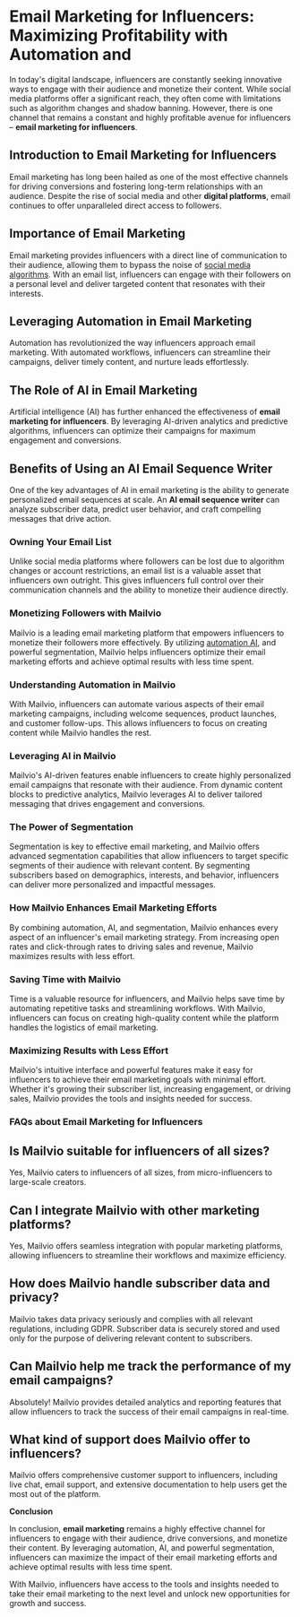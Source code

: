 # Email Marketing for Influencers: Maximizing Profitability with Automation and 

In today's digital landscape, influencers are constantly seeking innovative ways to engage with their audience and monetize their content. While social media platforms offer a significant reach, they often come with limitations such as algorithm changes and shadow banning. However, there is one channel that remains a constant and highly profitable avenue for influencers – **email marketing for influencers**.

## Introduction to Email Marketing for Influencers

Email marketing has long been hailed as one of the most effective channels for driving conversions and fostering long-term relationships with an audience. Despite the rise of social media and other **digital platforms**, email continues to offer unparalleled direct access to followers.

## Importance of Email Marketing

Email marketing provides influencers with a direct line of communication to their audience, allowing them to bypass the noise of [social media algorithms](https://mailvio.com/). With an email list, influencers can engage with their followers on a personal level and deliver targeted content that resonates with their interests.

## Leveraging Automation in Email Marketing

Automation has revolutionized the way influencers approach email marketing. With automated workflows, influencers can streamline their campaigns, deliver timely content, and nurture leads effortlessly.

## The Role of AI in Email Marketing

Artificial intelligence (AI) has further enhanced the effectiveness of **email marketing for influencers**. By leveraging AI-driven analytics and predictive algorithms, influencers can optimize their campaigns for maximum engagement and conversions.

## Benefits of Using an AI Email Sequence Writer

One of the key advantages of AI in email marketing is the ability to generate personalized email sequences at scale. An **AI email sequence writer** can analyze subscriber data, predict user behavior, and craft compelling messages that drive action.

### Owning Your Email List

Unlike social media platforms where followers can be lost due to algorithm changes or account restrictions, an email list is a valuable asset that influencers own outright. This gives influencers full control over their communication channels and the ability to monetize their audience directly.

### Monetizing Followers with Mailvio

Mailvio is a leading email marketing platform that empowers influencers to monetize their followers more effectively. By utilizing [automation AI](https://mailvio.com/), and powerful segmentation, Mailvio helps influencers optimize their email marketing efforts and achieve optimal results with less time spent.

### Understanding Automation in Mailvio

With Mailvio, influencers can automate various aspects of their email marketing campaigns, including welcome sequences, product launches, and customer follow-ups. This allows influencers to focus on creating content while Mailvio handles the rest.

### Leveraging AI in Mailvio

Mailvio's AI-driven features enable influencers to create highly personalized email campaigns that resonate with their audience. From dynamic content blocks to predictive analytics, Mailvio leverages AI to deliver tailored messaging that drives engagement and conversions.

### The Power of Segmentation

Segmentation is key to effective email marketing, and Mailvio offers advanced segmentation capabilities that allow influencers to target specific segments of their audience with relevant content. By segmenting subscribers based on demographics, interests, and behavior, influencers can deliver more personalized and impactful messages.

### How Mailvio Enhances Email Marketing Efforts

By combining automation, AI, and segmentation, Mailvio enhances every aspect of an influencer's email marketing strategy. From increasing open rates and click-through rates to driving sales and revenue, Mailvio maximizes results with less effort.

### Saving Time with Mailvio

Time is a valuable resource for influencers, and Mailvio helps save time by automating repetitive tasks and streamlining workflows. With Mailvio, influencers can focus on creating high-quality content while the platform handles the logistics of email marketing.

### Maximizing Results with Less Effort

Mailvio's intuitive interface and powerful features make it easy for influencers to achieve their email marketing goals with minimal effort. Whether it's growing their subscriber list, increasing engagement, or driving sales, Mailvio provides the tools and insights needed for success.

### FAQs about Email Marketing for Influencers

## Is Mailvio suitable for influencers of all sizes?

Yes, Mailvio caters to influencers of all sizes, from micro-influencers to large-scale creators.

## Can I integrate Mailvio with other marketing platforms?

Yes, Mailvio offers seamless integration with popular marketing platforms, allowing influencers to streamline their workflows and maximize efficiency.

## How does Mailvio handle subscriber data and privacy?

Mailvio takes data privacy seriously and complies with all relevant regulations, including GDPR. Subscriber data is securely stored and used only for the purpose of delivering relevant content to subscribers.

## Can Mailvio help me track the performance of my email campaigns?

Absolutely! Mailvio provides detailed analytics and reporting features that allow influencers to track the success of their email campaigns in real-time.

## What kind of support does Mailvio offer to influencers?

Mailvio offers comprehensive customer support to influencers, including live chat, email support, and extensive documentation to help users get the most out of the platform.

**Conclusion**

In conclusion, **email marketing** remains a highly effective channel for influencers to engage with their audience, drive conversions, and monetize their content. By leveraging automation, AI, and powerful segmentation, influencers can maximize the impact of their email marketing efforts and achieve optimal results with less time spent. 

With Mailvio, influencers have access to the tools and insights needed to take their email marketing to the next level and unlock new opportunities for growth and success.

